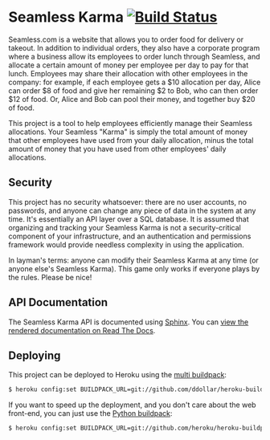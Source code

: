 # Seamless Karma [![Build Status](https://travis-ci.org/singingwolfboy/seamless-karma.png)](https://travis-ci.org/singingwolfboy/seamless-karma)


Seamless.com is a website that allows you to order food for delivery or takeout.
In addition to individual orders, they also have a corporate program where a
business allow its employees to order lunch through Seamless, and allocate
a certain amount of money per employee per day to pay for that lunch. Employees
may share their allocation with other employees in the company: for example, if
each employee gets a $10 allocation per day, Alice can order $8 of food and
give her remaining $2 to Bob, who can then order $12 of food. Or, Alice and
Bob can pool their money, and together buy $20 of food.

This project is a tool to help employees efficiently manage their Seamless
allocations. Your Seamless "Karma" is simply the total amount of money that
other employees have used from your daily allocation, minus the total amount of
money that you have used from other employees' daily allocations.

## Security

This project has no security whatsoever: there are no user accounts, no passwords,
and anyone can change any piece of data in the system at any time. It's
essentially an API layer over a SQL database. It is assumed that organizing
and tracking your Seamless Karma is not a security-critical component of your
infrastructure, and an authentication and permissions framework would provide
needless complexity in using the application.

In layman's terms: anyone can modify their Seamless Karma at any time (or anyone
else's Seamless Karma). This game only works if everyone plays by the rules.
Please be nice!

## API Documentation

The Seamless Karma API is documented using [Sphinx](http://sphinx-doc.org/). You
can [view the rendered documentation on Read The
Docs](http://seamless-karma.readthedocs.org).

## Deploying

This project can be deployed to Heroku using the [multi
buildpack](https://github.com/ddollar/heroku-buildpack-multi):

```bash
$ heroku config:set BUILDPACK_URL=git://github.com/ddollar/heroku-buildpack-multi.git
```

If you want to speed up the deployment, and you don't care about the web
front-end, you can just use the [Python
buildpack](https://github.com/heroku/heroku-buildpack-python):

```bash
$ heroku config:set BUILDPACK_URL=git://github.com/heroku/heroku-buildpack-python.git
```
